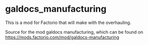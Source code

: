 # galdocs_manufacturing
This is a mod for Factorio that will make with the overhauling.

Source for the mod galdocs manufacturing, which can be found on https://mods.factorio.com/mod/galdocs-manufacturing
